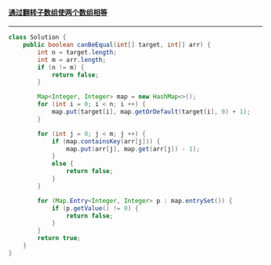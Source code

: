 #### <a href="https://leetcode.cn/problems/make-two-arrays-equal-by-reversing-sub-arrays/">通过翻转子数组使两个数组相等</a>

------------

```java
class Solution {
    public boolean canBeEqual(int[] target, int[] arr) {
        int n = target.length;
        int m = arr.length;
        if (n != m) {
            return false;
        }

        Map<Integer, Integer> map = new HashMap<>();
        for (int i = 0; i < n; i ++) {
            map.put(target[i], map.getOrDefault(target[i], 0) + 1);
        }

        for (int j = 0; j < m; j ++) {
            if (map.containsKey(arr[j])) {
                map.put(arr[j], map.get(arr[j]) - 1);
            }
            else {
                return false;
            }
        }

        for (Map.Entry<Integer, Integer> p : map.entrySet()) {
            if (p.getValue() != 0) {
                return false;
            }
        }
        return true;
    }
}
```

